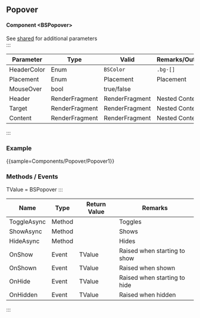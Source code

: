 ﻿## Popover

#### Component \<BSPopover\>
See [shared](layout/shared) for additional parameters    
:::

| Parameter   | Type           | Valid          | Remarks/Output | 
|-------------|----------------|----------------|----------------|
| HeaderColor | Enum           | `BSColor`      | `.bg-[]`       | {.table-striped}
| Placement   | Enum           | Placement      | Placement      |
| MouseOver   | bool           | true/false     |                |
| Header      | RenderFragment | RenderFragment | Nested Content |
| Target      | RenderFragment | RenderFragment | Nested Content |
| Content     | RenderFragment | RenderFragment | Nested Content |   

:::

### Example

{{sample=Components/Popover/Popover1}}

### Methods / Events
TValue = BSPopover
:::

| Name        | Type   | Return Value | Remarks                      |
|-------------|--------|--------------|------------------------------|
| ToggleAsync | Method |              | Toggles                      |
| ShowAsync   | Method |              | Shows                        |
| HideAsync   | Method |              | Hides                        |
| OnShow      | Event  | TValue       | Raised when starting to show |
| OnShown     | Event  | TValue       | Raised when shown            |
| OnHide      | Event  | TValue       | Raised when starting to hide |
| OnHidden    | Event  | TValue       | Raised when hidden           |
:::